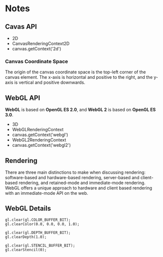# Notes

## Cavas API
- 2D
- CanvasRenderingContext2D
- canvas.getContext('2d')

### Canvas Coordinate Space
The origin of the canvas coordinate space is the top-left corner of the canvas element. The x-axis is horizontal and positive to the right, and the y-axis is vertical and positive downwards.

## WebGL API
__WebGL__ is based on __OpenGL ES 2.0__, and __WebGL 2__ is based on __OpenGL ES 3.0__.

- 3D
- WebGLRenderingContext
- canvas.getContext('webgl')
- WebGL2RenderingContext
- canvas.getContext('webgl2')

## Rendering
There are three main distinctions to make when discussing rendering: software-based and hardware-based rendering, server-based and client-based rendering, and retained-mode and immediate-mode rendering. WebGL offers a unique approach to hardware and client based rendering with an immediate-mode API on the web.

## WebGL Details
```
gl.clear(gl.COLOR_BUFFER_BIT);
gl.clearColor(0.0, 0.0, 0.0, 1.0);

gl.clear(gl.DEPTH_BUFFER_BIT);
gl.clearDepth(1.0);

gl.clear(gl.STENCIL_BUFFER_BIT);
gl.clearStencil(0);
```
